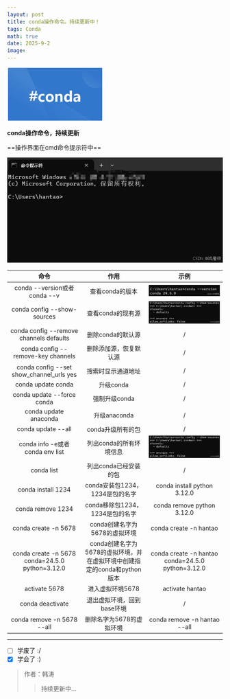 ```yaml
---
layout: post
title: conda操作命令。持续更新中！
tags: Conda
math: true
date: 2025-9-2
image: 
---
```

![conda](https://github.com/ht894419944/ht894419944.github.io/raw/master/_posts/image/2025-8-20-Conda/Conda.jpg)

**conda操作命令，持续更新**

==操作界面在cmd命令提示符中==

![cmd](https://github.com/ht894419944/ht894419944.github.io/raw/master/_posts/image/2025-9-2-Conda/1.png)

|            命令            |             作用             | 示例 |
| :------------------------: | :--------------------------: | :--: |
|conda --version或者conda --v|查看conda的版本|![version](https://github.com/ht894419944/ht894419944.github.io/raw/master/_posts/image/2025-9-2-Conda/2.png)|
|conda config --show-sources|查看conda的现有源|![source](https://github.com/ht894419944/ht894419944.github.io/raw/master/_posts/image/2025-9-2-Conda/3.png)|
|conda config --remove channels defaults|删除conda的默认源|/|
|conda config --remove-key channels|删除添加源，恢复默认源|/|
|conda config --set show_channel_urls yes|搜索时显示通道地址|/|
|conda update conda|升级conda|/|
|conda update --force conda|强制升级conda|/|
|conda update anaconda|升级anaconda|/|
|conda update --all|conda升级所有的包|/|
|conda info -e或者conda env list|列出conda的所有环境信息|![env](https://github.com/ht894419944/ht894419944.github.io/raw/master/_posts/image/2025-9-2-Conda/4.png)|
|conda list|列出conda已经安装的包|/|
|conda install 1234|conda安装包1234，1234是包的名字|conda install python 3.12.0|
|conda remove 1234|conda移除包1234，1234是包的名字|conda remove python 3.12.0|
|conda create -n 5678|conda创建名字为5678的虚拟环境|conda create -n hantao|
|conda create -n 5678 conda=24.5.0 python=3.12.0|conda创建名字为5678的虚拟环境，并在虚拟环境中创建指定的conda和python版本|conda create -n hantao conda=24.5.0 python=3.12.0|
|activate 5678|进入虚拟环境5678|activate hantao|
|conda deactivate|退出虚拟环境，回到base环境|/|
|conda remove -n 5678 --all|删除名字为5678的虚拟环境|conda remove -n hantao --all|

---

- [ ] 学废了 :/
- [x] 学会了 :)

> 作者：韩涛
>
>> 持续更新中...
>>
